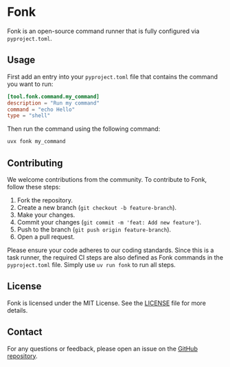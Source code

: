 # Fonk

Fonk is an open-source command runner that is fully configured via `pyproject.toml`.

## Usage

First add an entry into your `pyproject.toml` file that contains the command you want to run:

```toml
[tool.fonk.command.my_command]
description = "Run my command"
command = "echo Hello"
type = "shell"
``` 

Then run the command using the following command:

```bash
uvx fonk my_command
```
## Contributing

We welcome contributions from the community. To contribute to Fonk, follow these steps:

1. Fork the repository.
2. Create a new branch (`git checkout -b feature-branch`).
3. Make your changes.
4. Commit your changes (`git commit -m 'feat: Add new feature'`).
5. Push to the branch (`git push origin feature-branch`).
6. Open a pull request.

Please ensure your code adheres to our coding standards. Since this is a task runner, the required CI steps are also defined as Fonk commands in the `pyproject.toml` file. Simply use `uv run fonk` to run all steps.

## License

Fonk is licensed under the MIT License. See the [LICENSE](./LICENSE.md) file for more details.

## Contact

For any questions or feedback, please open an issue on the [GitHub repository](https://github.com/yourusername/fonk).
